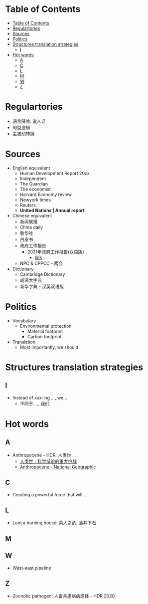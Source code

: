 # Table of Contents
- [Table of Contents](#table-of-contents)
- [Regulartories](#regulartories)
- [Sources](#sources)
- [Politics](#politics)
- [Structures translation strategies](#structures-translation-strategies)
  - [I](#i)
- [Hot words](#hot-words)
  - [A](#a)
  - [C](#c)
  - [L](#l)
  - [M](#m)
  - [W](#w)
  - [Z](#z)



# Regulartories
- 语言降维: 说人话
- 句型逻辑
- 主被动转换
# Sources
- English equivalent
  - Human Development Report 20xx
  - Independent
  - The Guardian
  - The economist
  - Harvard Economy review
  - Newyork times
  - Reuters
  - **United Nations | Annual report**
- Chinese equivalent
  - 新闻联播
  - China daily
  - 新华社
  - 白皮书
  - 政府工作报告
    - 2021年政府工作报告(双语版)
      - [link](https://drive.google.com/file/d/1ibZw5F4Bq7HJFUK5CtR0Qr8B2N-kcpnJ/view?usp=sharing)
  - NPC & CPPCC - 两会
- Dictionary
  - Cambridge Dictionary
  - 成语大字典
  - 新华字典 - 汉英双语版
# Politics
- Vocabulary
  - Environmental protection
    - Material footprint
    - Carbon footprint
- Translation
  - Most importantly, we should 

# Structures translation strategies
## I
- Instead of xxx-ing ..., we...
  - 不同于...., 我们

# Hot words
## A
- Anthropocene - HDR: 人类世
  - [人类世：科学辩论的重大挑战](https://zh.unesco.org/courier/2018-2/ren-lei-shi-ke-xue-bian-lun-chong-da-tiao-zhan#:~:text=%E7%BB%BF%E8%89%B2%E5%92%8C%E5%B9%B3%E7%BB%84%E7%BB%87%E7%A0%B4%E5%86%B0%E8%88%B9%22%E6%9E%81%E5%9C%B0%E6%9B%99%E5%85%89%E5%8F%B7%22%E7%9A%84%E6%88%90%E5%91%98%E5%B8%AE%E5%8A%A9%E8%89%BA%E6%9C%AF%E5%AE%B6%E7%BA%A6%E7%BF%B0%C2%B7%E5%A5%8E%E6%A0%BC%E5%9C%A8%E5%8C%97%E6%9E%81%E7%82%B9%20800%20%E5%8D%83%E7%B1%B3%E5%A4%84%E7%9A%84%E5%8C%97%E6%9E%81%E6%B5%B7%E5%86%B0%E4%B8%8A%20%E9%87%8D%E6%96%B0%E7%BB%98%E5%88%B6%E4%BA%86%E8%BE%BE%C2%B7%E8%8A%AC%E5%A5%87%E7%9A%84%E7%BB%8F,%E5%85%B8%E4%BA%BA%E4%BD%93%E7%B4%A0%E6%8F%8F%E3%80%82.%20%22%E4%BA%BA%E7%B1%BB%E4%B8%96%22%EF%BC%88Anthropocene%EF%BC%89%E4%B8%80%E8%AF%8D%E7%9A%84%E4%BA%A7%E7%94%9F%E6%98%AF%E7%94%A8%E4%BB%A5%E8%80%83%E8%99%91%E6%B8%A9%E5%AE%A4%E6%B0%94%E4%BD%93%E7%9A%84%E5%8A%A0%E9%80%9F%E7%A7%AF%E7%B4%AF%E5%AF%B9%E6%B0%94%E5%80%99%E5%92%8C%E7%94%9F%E7%89%A9%E5%A4%9A%E6%A0%B7%E6%80%A7%E4%BA%A7%E7%94%9F%E7%9A%84%E5%BD%B1%E5%93%8D%EF%BC%8C%E4%BB%A5%E5%8F%8A%E5%AF%B9%E8%87%AA%E7%84%B6%E8%B5%84%E6%BA%90%E7%9A%84%E8%BF%87%E5%BA%A6%E6%B6%88%E8%80%97%E6%89%80%E9%80%A0%E6%88%90%E7%9A%84%E4%B8%8D%E5%8F%AF%E9%80%86%E8%BD%AC%E7%9A%84%E7%A0%B4%E5%9D%8F%E3%80%82.%20%E4%BD%86%E6%88%91%E4%BB%AC%E6%98%AF%E5%90%A6%E9%9C%80%E8%A6%81%E5%B0%86%E4%B9%8B%E5%88%92%E4%B8%BA%E4%B8%80%E4%B8%AA%E6%96%B0%E7%9A%84%E5%9C%B0%E8%B4%A8%E6%97%B6%E4%BB%A3%EF%BC%9F.%20%E7%A7%91%E5%AD%A6%E5%AE%B6%E4%BB%AC%E5%AF%B9%E6%AD%A4%E4%BB%8D%E5%9C%A8%E8%BE%A9%E8%AE%BA%EF%BC%8C%E8%A7%A3%E5%86%B3%E6%96%B9%E6%A1%88%E5%B0%9A%E6%9C%89%E5%BE%85%E6%8E%A2%E5%AF%BB%E3%80%82.%20%E5%AE%9E%E9%99%85%E4%B8%8A%EF%BC%8C%E6%88%91%E4%BB%AC%E6%AD%A3%E5%9C%A8%E7%9B%AE%E7%9D%B9%E4%B8%80%E7%A7%8D%E9%9B%86%E4%BD%93%E5%BD%A2%E5%BC%8F%E7%9A%84%E5%90%A6%E5%AE%9A%EF%BC%8C%E8%BF%99%E6%98%AF%E7%94%B1%E5%AF%B9%E8%BF%9B%E6%AD%A5%E3%80%81%E6%B6%88%E8%B4%B9%E4%B8%BB%E4%B9%89%E6%84%8F%E8%AF%86%E5%BD%A2%E6%80%81%E5%92%8C%E5%BC%BA%E5%A4%A7%E7%9A%84%E7%BB%8F%E6%B5%8E%E6%B8%B8%E8%AF%B4%E5%9B%A2%E4%BD%93%E7%9A%84%E8%BD%BB%E4%BF%A1%E6%89%80%E8%87%B4%E3%80%82.)
  - [Anthropocene - National Geographic](https://www.nationalgeographic.org/encyclopedia/anthropocene/)
## C
- Creating a powerful force that will...
## L
- Loot a burning house: 乘人之危, 落井下石

## M
## W
- West-east pipeline
## Z
- Zoonotic pathogen: 人畜共患病病原体 - HDR 2020
